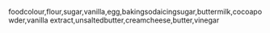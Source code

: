 foodcolour,flour,sugar,vanilla,egg,bakingsodaicingsugar,buttermilk,cocoapowder,vanilla extract,unsaltedbutter,creamcheese,butter,vinegar